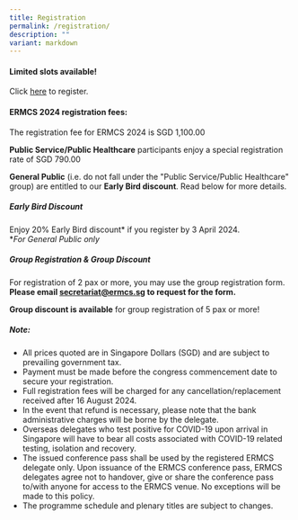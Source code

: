 ```yaml
---
title: Registration
permalink: /registration/
description: ""
variant: markdown
---
```

#### **Limited slots available!**

Click [here](https://form.gov.sg/65bc5336f7f3ee7394d56d4b) to register.

#### **ERMCS 2024 registration fees:**

The registration fee for ERMCS 2024 is SGD 1,100.00

**Public Service/Public Healthcare** participants enjoy a special registration rate of SGD 790.00

**General Public** (i.e. do not fall under the "Public Service/Public Healthcare" group) are entitled to our **Early Bird discount**. Read below for more details. 

##### Early Bird Discount
Enjoy 20% Early Bird discount\* if you register by 3 April 2024.
<br>**For General Public only*

##### Group Registration &amp; Group Discount
For registration of 2 pax or more, you may use the group registration form. **Please email secretariat@ermcs.sg to request for the form.**

**Group discount is available** for group registration of 5 pax or more!

##### Note:

*   All prices quoted are in Singapore Dollars (SGD) and are subject to prevailing government tax.
*   Payment must be made before the congress commencement date to secure your registration.
*   Full registration fees will be charged for any cancellation/replacement received after 16 August 2024.
*   In the event that refund is necessary, please note that the bank administrative charges will be borne by the delegate.
*   Overseas delegates who test positive for COVID-19 upon arrival in Singapore will have to bear all costs associated with COVID-19 related testing, isolation and recovery.
*   The issued conference pass shall be used by the registered ERMCS delegate only. Upon issuance of the ERMCS conference pass, ERMCS delegates agree not to handover, give or share the conference pass to/with anyone for access to the ERMCS venue. No exceptions will be made to this policy.
*   The programme schedule and plenary titles are subject to changes.